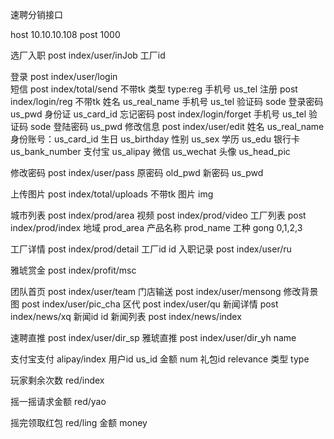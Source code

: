 速聘分销接口

host
    10.10.10.108
post
    1000



选厂入职   post   index/user/inJob
        工厂id

登录  post   index/user/login  
短信  post   index/total/send 不带tk
            类型  type:reg
            手机号 us_tel
注册  post   index/login/reg  不带tk
            姓名  us_real_name
            手机号  us_tel
            验证码   sode
            登录密码  us_pwd
            身份证   us_card_id
忘记密码  post   index/login/forget
            手机号   us_tel
            验证码    sode
            登陆密码  us_pwd
修改信息  post  index/user/edit
        姓名  us_real_name
        身份账号：us_card_id
        生日     us_birthday
        性别     us_sex
        学历     us_edu
        银行卡    us_bank_number
        支付宝    us_alipay
        微信      us_wechat
        头像      us_head_pic

修改密码  post   index/user/pass
            原密码   old_pwd
            新密码   us_pwd

上传图片  post    index/total/uploads 不带tk
            图片   img

城市列表    post   index/prod/area
视频        post   index/prod/video
工厂列表    post   index/prod/index
        地域      prod_area 
        产品名称   prod_name
        工种       gong  0,1,2,3

工厂详情   post   index/prod/detail
            工厂id    id
入职记录  post  index/user/ru

雅琥赏金   post   index/profit/msc


团队首页   post   index/user/team
门店输送   post  index/user/mensong
修改背景图   post    index/user/pic_cha
区代    post    index/user/qu
新闻详情 post index/news/xq
新闻id    id
新闻列表   post  index/news/index 

速聘直推   post   index/user/dir_sp
雅琥直推   post   index/user/dir_yh
name


支付宝支付   alipay/index
            用户id  us_id
            金额    num
            礼包id  relevance
            类型  type


玩家剩余次数  red/index

摇一摇请求金额 red/yao

摇完领取红包   red/ling
            金额  money